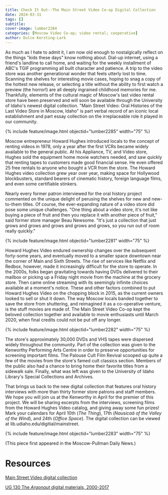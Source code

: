 ```yaml
---
title: Check It Out--The Main Street Video Co-op Digital Collection
date: 2024-03-31
tags: []
subtitle: 
cover-image: lumber2284
categories: [Moscow Video Co-op; video rental; cooperative]
author: Dulce Kersting-Lark
---
```

As much as I hate to admit it, I am now old enough to nostalgically reflect on the things "kids these days" know nothing about. Dial-up internet, using a friend's landline to call home, and waiting for the weekly installment of ABC's TGIF programming all built character and patience. A trip to the video store was another generational wonder that feels utterly lost to time. Scanning the shelves for interesting movie cases, hoping to snag a copy of the hottest new release, or selecting a title without the ability to first watch a preview (the horror!) are all deeply ingrained childhood memories for me. Thankfully, elements of the cultural magic of Moscow's last video rental store have been preserved and will soon be available through the University of Idaho's newest digital collection. "Main Street Video: Oral Histories of the Last Video Store in Moscow, Idaho" is part verbal record of an iconic local establishment and part essay collection on the irreplaceable role it played in our community. 

{% include feature/image.html objectid="lumber2285" width="75" %}

Moscow entrepreneur Howard Hughes introduced locals to the concept of renting videos in 1978, only a year after the first VCRs became widely available to the general public. At his Appliance, TV, and Video store, Hughes sold the equipment home movie watchers needed, and saw quickly that renting tapes to customers made good financial sense. He even offered 25 free rentals to anyone who bought a VCR from the store. The Howard Hughes video collection grew year over year, making space for Hollywood blockbusters, standard bearers of cinematic history, foreign language films, and even some certifiable stinkers. 

Nearly every former patron interviewed for the oral history project commented on the unique delight of perusing the shelves for new and new-to-them titles. Of course, the ever-expanding nature of a video store did pose some unique challenges. "One thing about a video store, it's not like buying a piece of fruit and then you replace it with another piece of fruit," said former store manager Beau Newsome. "It's just a collection that just grows and grows and grows and grows and grows, so you run out of room really quickly." 

{% include feature/image.html objectid="lumber2281" width="75" %}

Howard Hughes Video endured ownership changes over the subsequent forty-some years, and eventually moved to a smaller space downtown near the corner of Main and Sixth Streets. The rise of services like Netflix and Redbox, however, made it increasingly difficult for the store to operate. In the 2000s, folks began gravitating towards having DVDs delivered to their mailbox or picking up a Friday night movie from the machine at the grocery store. Then came online streaming with its seemingly infinite choices available at a moment's notice. These and other factors combined to put Howard Hughes Video on the chopping block in 2015, as the current owners looked to sell or shut it down. The way Moscow locals banded together to save the store from shuttering, and reimagined it as a co-operative venture, is the stuff movies are made of. The Main Street Video Co-op kept the beloved collection together and available to movie enthusiasts until March 2020, when final credits could not be put off any longer. 

{% include feature/image.html objectid="lumber2282" width="75" %}

The store's approximately 30,000 DVDs and VHS tapes were dispersed widely throughout the community. Part of the collection was given to the Kenworthy Performing Arts Centre in order to preserve opportunities for screening important films. The Palouse Cult Film Revival scooped up quite a few of the movies from the store's famed cult classics section. Members of the public also had a chance to bring home their favorite titles from a sidewalk sale. Finally, what was left was given to the University of Idaho Library's Special Collections and Archives. 

That brings us back to the new digital collection that features oral history interviews with more than thirty former store patrons and staff members. We hope you will join us at the Kenworthy in April for the premier of this project. We will be sharing excerpts from the interviews, screening films from the Howard Hughes Video catalog, and giving away some fun prizes! Mark your calendars for April 10th (*The Thing*), 17th (*Nausicaä of the Valley of the Wind*), and 24th (*Office Space*). The digital collection can be viewed at lib.udiaho.edu/digitial/mainstreet. 

{% include feature/image.html objectid="lumber2283" width="75" %}

(This piece first appeared in the Moscow-Pullman Daily News.)

# Resources

[Main Street Video digital collection](https://www.lib.uidaho.edu/digital/mainstreet/) 

[UG 130 The *Argonaut* digital materials, 2000-2017](https://archiveswest.orbiscascade.org/ark:80444/xv480809)